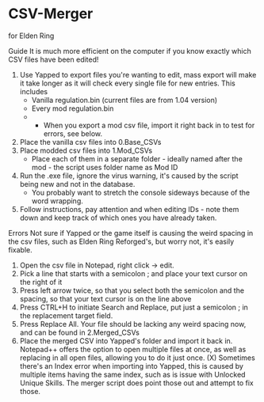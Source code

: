 # CSV-Merger
for Elden Ring

Guide
It is much more efficient on the computer if you know exactly which CSV files have been edited!
1. Use Yapped to export files you're wanting to edit, mass export will make it take longer as it will check every single file for new entries. This includes
   - Vanilla regulation.bin (current files are from 1.04 version)
   - Every mod regulation.bin
   - - When you export a mod csv file, import it right back in to test for errors, see below.
2. Place the vanilla csv files into 0.Base_CSVs
3. Place modded csv files into 1.Mod_CSVs
   - Place each of them in a separate folder - ideally named after the mod - the script uses folder name as Mod ID
4. Run the .exe file, ignore the virus warning, it's caused by the script being new and not in the database.
   - You probably want to stretch the console sideways because of the word wrapping.
5. Follow instructions, pay attention and when editing IDs - note them down and keep track of which ones you have already taken.

Errors
Not sure if Yapped or the game itself is causing the weird spacing in the csv files, such as Elden Ring Reforged﻿'s, but worry not, it's easily fixable.
1. Open the csv file in Notepad, right click -> edit.
2. Pick a line that starts with a semicolon ; and place your text cursor on the right of it
3. Press left arrow twice, so that you select both the semicolon and the spacing, so that your text cursor is on the line above
4. Press CTRL+H to initiate Search and Replace, put just a semicolon ; in the replacement target field.
5. Press Replace All. Your file should be lacking any weird spacing now, and can be found in 2.Merged_CSVs
6. Place the merged CSV into Yapped's folder and import it back in.
Notepad++ offers the option to open multiple files at once, as well as replacing in all open files, allowing you to do it just once.
(X) Sometimes there's an Index error when importing into Yapped, this is caused by multiple items having the same index, such as is issue with Unlocked Unique Skills. The merger script does point those out and attempt to fix those.
